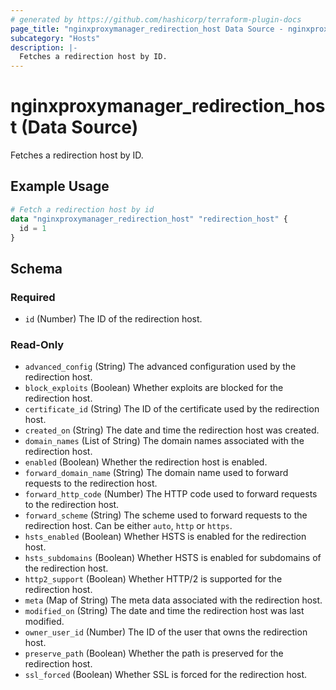 ```yaml
---
# generated by https://github.com/hashicorp/terraform-plugin-docs
page_title: "nginxproxymanager_redirection_host Data Source - nginxproxymanager"
subcategory: "Hosts"
description: |-
  Fetches a redirection host by ID.
---
```


# nginxproxymanager_redirection_host (Data Source)

Fetches a redirection host by ID.

## Example Usage

```terraform
# Fetch a redirection host by id
data "nginxproxymanager_redirection_host" "redirection_host" {
  id = 1
}
```

<!-- schema generated by tfplugindocs -->
## Schema

### Required

- `id` (Number) The ID of the redirection host.

### Read-Only

- `advanced_config` (String) The advanced configuration used by the redirection host.
- `block_exploits` (Boolean) Whether exploits are blocked for the redirection host.
- `certificate_id` (String) The ID of the certificate used by the redirection host.
- `created_on` (String) The date and time the redirection host was created.
- `domain_names` (List of String) The domain names associated with the redirection host.
- `enabled` (Boolean) Whether the redirection host is enabled.
- `forward_domain_name` (String) The domain name used to forward requests to the redirection host.
- `forward_http_code` (Number) The HTTP code used to forward requests to the redirection host.
- `forward_scheme` (String) The scheme used to forward requests to the redirection host. Can be either `auto`, `http` or `https`.
- `hsts_enabled` (Boolean) Whether HSTS is enabled for the redirection host.
- `hsts_subdomains` (Boolean) Whether HSTS is enabled for subdomains of the redirection host.
- `http2_support` (Boolean) Whether HTTP/2 is supported for the redirection host.
- `meta` (Map of String) The meta data associated with the redirection host.
- `modified_on` (String) The date and time the redirection host was last modified.
- `owner_user_id` (Number) The ID of the user that owns the redirection host.
- `preserve_path` (Boolean) Whether the path is preserved for the redirection host.
- `ssl_forced` (Boolean) Whether SSL is forced for the redirection host.
